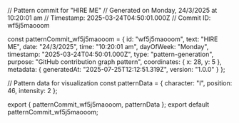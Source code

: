// Pattern commit for "HIRE ME"
// Generated on Monday, 24/3/2025 at 10:20:01 am
// Timestamp: 2025-03-24T04:50:01.000Z
// Commit ID: wf5j5maooom

const patternCommit_wf5j5maooom = {
  id: "wf5j5maooom",
  text: "HIRE ME",
  date: "24/3/2025",
  time: "10:20:01 am",
  dayOfWeek: "Monday",
  timestamp: "2025-03-24T04:50:01.000Z",
  type: "pattern-generation",
  purpose: "GitHub contribution graph pattern",
  coordinates: {
    x: 28,
    y: 5
  },
  metadata: {
    generatedAt: "2025-07-25T12:12:51.319Z",
    version: "1.0.0"
  }
};

// Pattern data for visualization
const patternData = {
  character: "I",
  position: 46,
  intensity: 2
};

export { patternCommit_wf5j5maooom, patternData };
export default patternCommit_wf5j5maooom;

